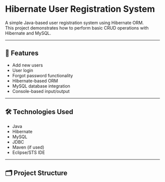 # Hibernate User Registration System

A simple Java-based user registration system using Hibernate ORM.  
This project demonstrates how to perform basic CRUD operations with Hibernate and MySQL.

---

## 🚀 Features

- Add new users
- User login
- Forgot password functionality
- Hibernate-based ORM
- MySQL database integration
- Console-based input/output

---

## 🛠 Technologies Used

- Java
- Hibernate
- MySQL
- JDBC
- Maven (if used)
- Eclipse/STS IDE

---

## 🗂️ Project Structure

